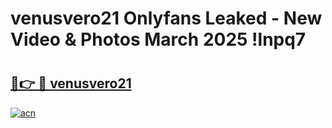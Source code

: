 # venusvero21 Onlyfans Leaked - New Video & Photos March 2025 !lnpq7

# <h2><a href="https://vfe39g.iuczelnia.edu.pl?title=venusvero21&ref=lnpq7">🔗👉 🔴 venusvero21</a></h2>

[![acn](https://github.com/user-attachments/assets/0f9c940e-d8b0-45ae-aac7-cd30a18b3e1c)](https://vfe39g.iuczelnia.edu.pl?title=venusvero21&ref=lnpq7)

